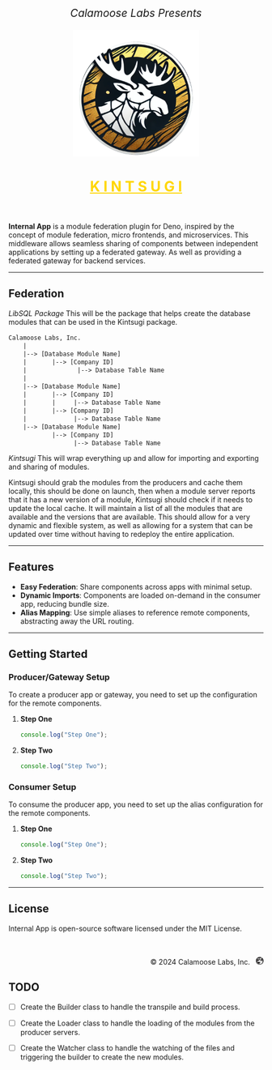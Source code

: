 <p align="center" style="font-size: 1.5em;">
  <i>Calamoose Labs Presents</i>
</p>
<p align="center">
  <img height="250px" src="./static/kintsugi-logo.png" alt="Logo" />
</p>
<h1 align="center" style="color: gold;">
  <u>K I N T S U G I</u>
  <br />
  <br />
</h1>

**Internal App** is a module federation plugin for Deno, inspired by the concept
of module federation, micro frontends, and microservices. This middleware allows
seamless sharing of components between independent applications by setting up a
federated gateway. As well as providing a federated gateway for backend
services.

---

## Federation

_LibSQL Package_
This will be the package that helps create the database modules that can be used in the Kintsugi package.

```
Calamoose Labs, Inc.
    |
    |--> [Database Module Name]
    |       |--> [Company ID]
    |              |--> Database Table Name
    |
    |--> [Database Module Name]
    |       |--> [Company ID]
    |       |     |--> Database Table Name
    |       |--> [Company ID]
    |             |--> Database Table Name
    |--> [Database Module Name]
            |--> [Company ID]
                  |--> Database Table Name
```

_Kintsugi_ 
This will wrap everything up and allow for importing and exporting and sharing of modules.

Kintsugi should grab the modules from the producers and cache them locally, this should be done on launch, then when a module server reports that it has a new version of a module, Kintsugi should check if it needs to update the local cache. It will maintain a list of all the modules that are available and the versions that are available. This should allow for a very dynamic and flexible system, as well as allowing for a system that can be updated over time without having to redeploy the entire application.


---

## Features

- **Easy Federation**: Share components across apps with minimal setup.
- **Dynamic Imports**: Components are loaded on-demand in the consumer app,
  reducing bundle size.
- **Alias Mapping**: Use simple aliases to reference remote components,
  abstracting away the URL routing.

---

## Getting Started

### Producer/Gateway Setup

To create a producer app or gateway, you need to set up the configuration for
the remote components.

1. **Step One**
   ```typescript
   console.log("Step One");
   ```

2. **Step Two**
   ```typescript
   console.log("Step Two");
   ```

### Consumer Setup

To consume the producer app, you need to set up the alias configuration for the
remote components.

1. **Step One**
   ```typescript
   console.log("Step One");
   ```

2. **Step Two**
   ```typescript
   console.log("Step Two");
   ```

---

## License

Internal App is open-source software licensed under the MIT License.

<p align="right">
  <br />
  <br />
  <span>© 2024 Calamoose Labs, Inc.</span> &nbsp; <img src="./static/logo.png" alt="Calamoose Labs Logo" height="15px">
</p>

## TODO

- [ ] Create the Builder class to handle the transpile and build process.
- [ ] Create the Loader class to handle the loading of the modules from the producer servers.
- [ ] Create the Watcher class to handle the watching of the files and triggering the builder to create the new modules.


